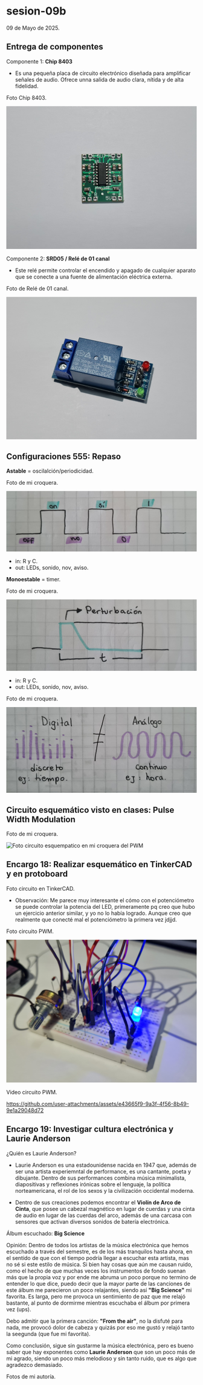 # sesion-09b

09 de Mayo de 2025.

## Entrega de componentes

Componente 1: **Chip 8403**

 - Es una pequeña placa de circuito electrónico diseñada para amplificar señales de audio. Ofrece unna salida de audio clara, nítida y de alta fidelidad.

Foto Chip 8403.

![Foto chip 8403](./archivos/chip_8403.jpg)

Componente 2: **SRD05 / Relé de 01 canal**

 - Este relé permite controlar el encendido y apagado de cualquier aparato que se conecte a una fuente de alimentación eléctrica externa.

Foto de Relé de 01 canal.

![Foto Relé de 01 canal](./archivos/SRD05.jpg)

## Configuraciones 555: Repaso

**Astable** = oscilalción/periodicidad.

Foto de mi croquera.

![Onda Astable](./archivos/onda_astable.jpg)

 - in: R y C.
 - out: LEDs, sonido, nov, aviso.

**Monoestable** = timer.

Foto de mi croquera.

![Onda Monoestable](./archivos/onda_monoestable.jpg)

 - in: R y C.
 - out: LEDs, sonido, nov, aviso.

Foto de mi croquera.

![Foto de mis apuntes de clase](./archivos/apuntes_9b.jpg)

## Circuito esquemático visto en clases: Pulse Width Modulation

Foto de mi croquera.

![Foto circuito esquempatico en mi croquera del PWM](./archivos/PWM_esquemático.jpg)

## Encargo 18: Realizar esquemático en TinkerCAD y en protoboard

Foto circuito en TinkerCAD.



 - Observación: Me parece muy interesante el cómo con el potenciómetro se puede controlar la potencia del LED, primeramente pq creo que hubo un ejercicio anterior similar, y yo no lo había logrado. Aunque creo que realmente que conecté mal el potenciómetro la primera vez jdjjd.

Foto circuito PWM.

![Foto circuito PWM en protoboard](./archivos/PWM_proto.jpg)

Video circuito PWM.

https://github.com/user-attachments/assets/e43665f9-9a3f-4f56-8b49-9e1a29048d72

## Encargo 19: Investigar cultura electrónica y Laurie Anderson

¿Quién es Laurie Anderson?

 - Laurie Anderson es una estadounidense nacida en 1947 que, además de ser una artista experiemntal de performance, es una cantante, poeta y dibujante. Dentro de sus performances combina música minimalista, diapositivas y reflexiones irónicas sobre el lenguaje, la política norteamericana, el rol de los sexos y la civilización occidental moderna.

 - Dentro de sus creaciones podemos encontrar el **Violín de Arco de Cinta**, que posee un cabezal magnético en lugar de cuerdas y una cinta de audio en lugar de las cuerdas del arco, además de una carcasa con sensores que activan diversos sonidos de batería electrónica.

Álbum escuchado: **Big Science**

Opinión: Dentro de todos los artistas de la música electrónica que hemos escuchado a través del semestre, es de los más tranquilos hasta ahora, en el sentido de que con el tiempo podría llegar a escuchar esta artista, mas no sé si este estilo de música. Si bien hay cosas que aún me causan ruido, como el hecho de que muchas veces los instrumentos de fondo suenan más que la propia voz y por ende me abruma un poco porque no termino de entender lo que dice, puedo decir que la mayor parte de las canciones de este álbum me parecieron un poco relajantes, siendo así **"Big Science"** mi favorita. Es larga, pero me provoca un sentimiento de paz que me relajó bastante, al punto de dormirme mientras escuchaba el álbum por primera vez (ups).

Debo admitir que la primera canción: **"From the air"**, no la disfuté para nada, me provocó dolor de cabeza y quizás por eso me gustó y relajó tanto la seegunda (que fue mi favorita). 

Como conclusión, sigue sin gustarme la música electrónica, pero es bueno saber que hay exponentes como **Laurie Anderson** que son un poco más de mi agrado, siendo un poco más melodioso y sin tanto ruido, que es algo que agradezco demasiado.

Fotos  de mi autoría.

